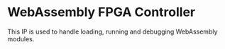 # WebAssembly FPGA Controller

This IP is used to handle loading, running and debugging WebAssembly modules.
